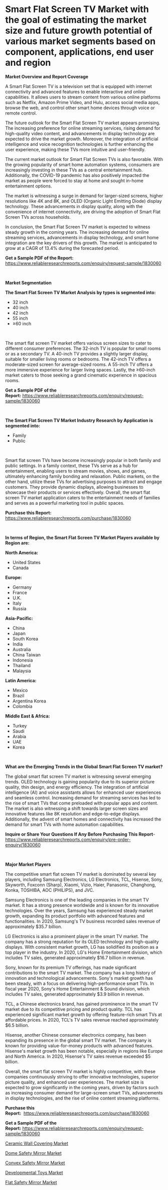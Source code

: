 <p><h1>Smart Flat Screen TV Market with the goal of estimating the market size and future growth potential of various market segments based on component, applications, end user and region</h1></p><p><strong>Market Overview and Report Coverage</strong></p>
<p><p>A Smart Flat Screen TV is a television set that is equipped with internet connectivity and advanced features to enable interactive and online capabilities. It allows users to stream content from various online platforms such as Netflix, Amazon Prime Video, and Hulu, access social media apps, browse the web, and control other smart home devices through voice or remote control.</p><p>The future outlook for the Smart Flat Screen TV market appears promising. The increasing preference for online streaming services, rising demand for high-quality video content, and advancements in display technology are expected to drive the market growth. Moreover, the integration of artificial intelligence and voice recognition technologies is further enhancing the user experience, making these TVs more intuitive and user-friendly.</p><p>The current market outlook for Smart Flat Screen TVs is also favorable. With the growing popularity of smart home automation systems, consumers are increasingly investing in these TVs as a central entertainment hub. Additionally, the COVID-19 pandemic has also positively impacted the market as people were forced to stay at home and sought in-home entertainment options.</p><p>The market is witnessing a surge in demand for larger-sized screens, higher resolutions like 4K and 8K, and OLED (Organic Light Emitting Diode) display technology. These advancements in display quality, along with the convenience of internet connectivity, are driving the adoption of Smart Flat Screen TVs across households.</p><p>In conclusion, the Smart Flat Screen TV market is expected to witness steady growth in the coming years. The increasing demand for online streaming services, advancements in display technology, and smart home integration are the key drivers of this growth. The market is anticipated to grow at a CAGR of 13.4% during the forecasted period.</p></p>
<p><strong>Get a Sample PDF of the Report:</strong> <a href="https://www.reliableresearchreports.com/enquiry/request-sample/1830060">https://www.reliableresearchreports.com/enquiry/request-sample/1830060</a></p>
<p>&nbsp;</p>
<p><strong>Market Segmentation</strong></p>
<p><strong>The Smart Flat Screen TV Market Analysis by types is segmented into:</strong></p>
<p><ul><li>32 inch</li><li>40 inch</li><li>42 inch</li><li>55 inch</li><li>≥60 inch</li></ul></p>
<p>&nbsp;</p>
<p><p>The smart flat screen TV market offers various screen sizes to cater to different consumer preferences. The 32-inch TV is popular for small rooms or as a secondary TV. A 40-inch TV provides a slightly larger display, suitable for smaller living rooms or bedrooms. The 42-inch TV offers a moderate-sized screen for average-sized rooms. A 55-inch TV offers a more immersive experience for larger living spaces. Lastly, the ≥60-inch market caters to those seeking a grand cinematic experience in spacious rooms.</p></p>
<p><strong>Get a Sample PDF of the Report:</strong>&nbsp;<a href="https://www.reliableresearchreports.com/enquiry/request-sample/1830060">https://www.reliableresearchreports.com/enquiry/request-sample/1830060</a></p>
<p>&nbsp;</p>
<p><strong>The Smart Flat Screen TV Market Industry Research by Application is segmented into:</strong></p>
<p><ul><li>Family</li><li>Public</li></ul></p>
<p>&nbsp;</p>
<p><p>Smart flat screen TVs have become increasingly popular in both family and public settings. In a family context, these TVs serve as a hub for entertainment, enabling users to stream movies, shows, and games, ultimately enhancing family bonding and relaxation. Public markets, on the other hand, utilize these TVs for advertising purposes to attract and engage customers. They provide dynamic displays, allowing businesses to showcase their products or services effectively. Overall, the smart flat screen TV market application caters to the entertainment needs of families and serves as a powerful marketing tool in public spaces.</p></p>
<p><strong>Purchase this Report:</strong>&nbsp; <a href="https://www.reliableresearchreports.com/purchase/1830060">https://www.reliableresearchreports.com/purchase/1830060</a></p>
<p>&nbsp;</p>
<p><strong>In terms of Region, the Smart Flat Screen TV Market Players available by Region are:</strong></p>
<p>
    <p> <strong> North America: </strong>
        <ul>
            <li>United States</li>
            <li>Canada</li>
        </ul>
        </p> 
    <p> <strong> Europe: </strong>
        <ul>
            <li>Germany</li>
            <li>France</li>
            <li>U.K.</li>
            <li>Italy</li>
            <li>Russia</li>
        </ul>
        </p> 
    <p> <strong> Asia-Pacific: </strong>
        <ul>
            <li>China</li>
            <li>Japan</li>
            <li>South Korea</li>
            <li>India</li>
            <li>Australia</li>
            <li>China Taiwan</li>
            <li>Indonesia</li>
            <li>Thailand</li>
            <li>Malaysia</li>
        </ul>
        </p> 
    <p> <strong> Latin America: </strong>
        <ul>
            <li>Mexico</li>
            <li>Brazil</li>
            <li>Argentina Korea</li>
            <li>Colombia</li>
        </ul>
        </p> 
    <p> <strong> Middle East & Africa: </strong>
        <ul>
            <li>Turkey</li>
            <li>Saudi</li>
            <li>Arabia</li>
            <li>UAE</li>
            <li>Korea</li>
        </ul>
    </p>
    </p>
<p>&nbsp;</p>
<p><strong>What are the Emerging Trends in the Global Smart Flat Screen TV market?</strong></p>
<p><p>The global smart flat screen TV market is witnessing several emerging trends. OLED technology is gaining popularity due to its superior picture quality, thin design, and energy efficiency. The integration of artificial intelligence (AI) and voice assistants allows for enhanced user experiences and seamless control. Increasing demand for streaming services has led to the rise of smart TVs that come preloaded with popular apps and content. The market is also witnessing a shift towards larger screen sizes and innovative features like 8K resolution and edge-to-edge displays. Additionally, the advent of smart homes and connectivity has increased the demand for smart TVs with home automation capabilities.</p></p>
<p><strong>Inquire or Share Your Questions If Any Before Purchasing This Report</strong>- <a href="https://www.reliableresearchreports.com/enquiry/pre-order-enquiry/1830060">https://www.reliableresearchreports.com/enquiry/pre-order-enquiry/1830060</a></p>
<p>&nbsp;</p>
<p><strong>Major Market Players</strong></p>
<p><p>The competitive smart flat screen TV market is dominated by several key players, including Samsung Electronics, LG Electronics, TCL, Hisense, Sony, Skyworth, Foxconn (Sharp), Xiaomi, Vizio, Haier, Panasonic, Changhong, Konka, TOSHIBA, AOC (PHILIPS), and JVC.</p><p>Samsung Electronics is one of the leading companies in the smart TV market. It has a strong presence worldwide and is known for its innovative technologies. Over the years, Samsung has experienced steady market growth, expanding its product portfolio with advanced features and functionalities. In 2020, Samsung's TV business recorded sales revenue of approximately $35.7 billion.</p><p>LG Electronics is also a prominent player in the smart TV market. The company has a strong reputation for its OLED technology and high-quality displays. With consistent market growth, LG has solidified its position as a top player in the industry. In 2020, LG's Home Entertainment division, which includes TV sales, generated approximately $16.7 billion in revenue.</p><p>Sony, known for its premium TV offerings, has made significant contributions to the smart TV market. The company has a long history of innovation and technological advancements. Sony's market growth has been steady, with a focus on delivering high-performance smart TVs. In fiscal year 2020, Sony's Home Entertainment & Sound division, which includes TV sales, generated approximately $3.9 billion in revenue.</p><p>TCL, a Chinese electronics brand, has gained prominence in the smart TV market due to its competitive pricing and product quality. TCL has experienced significant market growth by offering feature-rich smart TVs at affordable prices. In 2020, TCL's TV sales revenue reached approximately $6.5 billion.</p><p>Hisense, another Chinese consumer electronics company, has been expanding its presence in the global smart TV market. The company is known for providing value-for-money products with advanced features. Hisense's market growth has been notable, especially in regions like Europe and North America. In 2020, Hisense's TV sales revenue exceeded $5 billion.</p><p>Overall, the smart flat screen TV market is highly competitive, with these companies continuously striving to offer innovative technologies, superior picture quality, and enhanced user experiences. The market size is expected to grow significantly in the coming years, driven by factors such as increasing consumer demand for large-screen smart TVs, advancements in display technologies, and the rise of online content streaming platforms.</p></p>
<p><strong>Purchase this Report:</strong>&nbsp;&nbsp;<a href="https://www.reliableresearchreports.com/purchase/1830060">https://www.reliableresearchreports.com/purchase/1830060</a></p>
<p></p>
<p><strong>Get a Sample PDF of the Report:</strong>&nbsp;<a href="https://www.reliableresearchreports.com/enquiry/request-sample/1830060">https://www.reliableresearchreports.com/enquiry/request-sample/1830060</a></p>
<p><p><a href="https://github.com/rahu1506/Market-Research-Report-List-2/blob/main/ceramic-wall-covering-market.md">Ceramic Wall Covering Market</a></p><p><a href="https://github.com/aashishrp02/Market-Research-Report-List-1/blob/main/dome-safety-mirror-market.md">Dome Safety Mirror Market</a></p><p><a href="https://github.com/aashishrp/Market-Research-Report-List-1/blob/main/convex-safety-mirror-market.md">Convex Safety Mirror Market</a></p><p><a href="https://github.com/Paul14Anderson63/Market-Research-Report-List-1/blob/main/developmental-toys-market.md">Developmental Toys Market</a></p><p><a href="https://github.com/aasishrp01/Market-Research-Report-List-2/blob/main/flat-safety-mirror-market.md">Flat Safety Mirror Market</a></p></p>